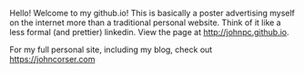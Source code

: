 Hello! Welcome to my github.io! This is basically a poster advertising myself on the internet more than a traditional personal website. Think of it like a less formal (and prettier) linkedin. View the page at http://johnpc.github.io.

For my full personal site, including my blog, check out https://johncorser.com

